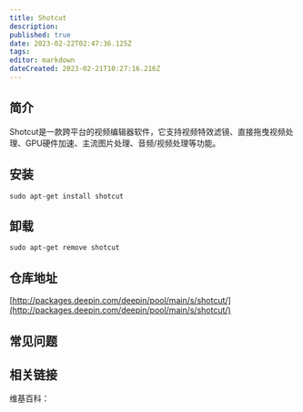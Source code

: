 ```yaml
---
title: Shotcut
description: 
published: true
date: 2023-02-22T02:47:36.125Z
tags: 
editor: markdown
dateCreated: 2023-02-21T10:27:16.216Z
---
```


## 简介

Shotcut是一款跨平台的视频编辑器软件，它支持视频特效滤镜、直接拖曳视频处理、GPU硬件加速、主流图片处理、音频/视频处理等功能。

## 安装

`sudo apt-get install shotcut`

## 卸载

`sudo apt-get remove shotcut`

## 仓库地址

[http://packages.deepin.com/deepin/pool/main/s/shotcut/](http://packages.deepin.com/deepin/pool/main/s/shotcut/)

## 常见问题

## 相关链接

维基百科：
